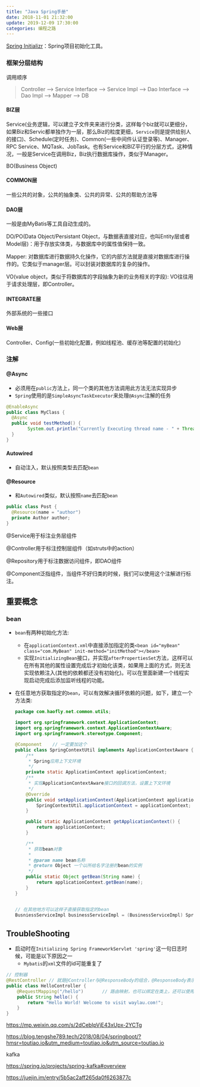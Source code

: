 ```yaml
---
title: "Java Spring手册"
date: 2018-11-01 21:32:00
update: 2019-12-09 17:30:00
categories: 编程之路
---
```


[Spring Initializr](<https://start.spring.io/>)：Spring项目初始化工具。

### 框架分层结构

调用顺序

> Controller --> Service Interface --> Service Impl --> Dao Interface --> Dao Impl --> Mapper --> DB

#### BIZ层

Service(业务逻辑，可以建立子文件夹来进行分类，这样每个biz就可以更细分，如果Biz和Servic都单独作为一层，那么Biz的粒度更细，`Service`则是提供给别人的接口)、Schedule(定时任务)、Common(一些中间件认证登录等)、Manager、RPC Service、MQTask、JobTask。也有Service和BIZ平行的分层方式，这种情况，一般是Service在调用Biz，Biz执行数据库操作，类似于Manager。

BO(Business Object)

#### COMMON层

一些公共的对象，公共的抽象类、公共的异常、公共的帮助方法等

#### DAO层

一般是由MyBatis等工具自动生成的。

DO/PO(Data Object/Persistant Object，与数据表直接对应，也叫Entity层或者Model层)：用于存放实体类，与数据库中的属性值保持一致。

Mapper: 对数据库进行数据持久化操作，它的内部方法就是直接对数据库进行操作的。它类似于manager层。可以封装对数据库的复杂的操作。

VO(value object，类似于将数据库的字段抽象为新的业务相关的字段): VO往往用于请求处理层，即Controller。

#### INTEGRATE层

外部系统的一些接口

#### Web层

Controller、Config(一些初始化配置，例如线程池、缓存池等配置的初始化)

### 注解

#### @Async

- 必须用在`public`方法上，同一个类的其他方法调用此方法无法实现异步
- `Spring`使用的是`SimpleAsyncTaskExecutor`来处理`@Async`注解的任务

```java
@EnableAsync
public class MyClass {
  @Async
  public void testMethod() {
    	System.out.println("Currently Executing thread name - " + Thread.currentThread().getName());
  }
}
```

#### Autowired

- 自动注入，默认按照类型去匹配`bean`

#### @Resource

- 和`Autowired`类似，默认按照`name`去匹配`bean`

```java
public class Post {
  @Resource(name = "author")
  private Author author;
}
```



@Service用于标注业务层组件

@Controller用于标注控制层组件（如struts中的action）

@Repository用于标注数据访问组件，即DAO组件

@Component泛指组件，当组件不好归类的时候，我们可以使用这个注解进行标注。

## 重要概念

### bean

- `bean`有两种初始化方法:
  - 在`applicationContext.xml`中直接添加指定的类`<bean id="myBean" class="com.MyBean" init-method="initMethod"></bean>`
  - 实现`InitializingBean`接口，并实现`afterPropertiesSet`方法，这样可以在所有其他的属性设置完成后才初始化该类，如果用上面的方式，则无法实现依赖注入(其他的依赖都还没有初始化)。可以在里面新建一个线程实现启动完成后添加监听线程的功能。
  
- 在任意地方获取指定的`bean`，可以有效解决循环依赖的问题，如下，建立一个方法类:

  ```java
  package com.haofly.net.common.utils;
  
  import org.springframework.context.ApplicationContext;
  import org.springframework.context.ApplicationContextAware;
  import org.springframework.stereotype.Component;
  
  @Component	// 一定要加这个
  public class SpringContextUtil implements ApplicationContextAware {
      /**
       * Spring应用上下文环境
       */
      private static ApplicationContext applicationContext;
      /**
       * 实现ApplicationContextAware接口的回调方法，设置上下文环境
       */
      @Override
      public void setApplicationContext(ApplicationContext applicationContext) {
          SpringContextUtil.applicationContext = applicationContext;
      }
  
      public static ApplicationContext getApplicationContext() {
          return applicationContext;
      }
  
      /**
       * 获取bean对象
       *
       * @param name bean名称
       * @return Object 一个以所给名字注册的bean的实例
       */
      public static Object getBean(String name) {
          return applicationContext.getBean(name);
      }
  }
  
  
  // 在其他地方可以这样子直接获取指定的bean
  BusniessServiceImpl businessServiceImpl = (BusinessServiceImpl) SpringContextUtil.get("businessServiceImpl");	// 需要注意的是，如果放在应用初始化的过程中，那么该类中的applicationContext可能还没有初始化，可以sleep以下或者其他方式
  ```

## TroubleShooting

- 启动时在`Initializing Spring FrameworkServlet 'spring'`这一句日志时候，可能是以下原因之一
  - `Mybatis`的`xml`文件的id可能重复了



```java
// 控制器
@RestController	// 就是@Controller与@ResponseBody的组合，@ResponseBody表示该方法返回值应绑定到web响应正文。当然这个表示当前控制器支持REST
public class HelloController {
    @RequestMapping("/hello")	    // 路由映射，也可以绑定在类上，还可以使用GetMapping/PostMapping/PutMapping/DeleteMapping/PatchMapping
    public String hello() {
        return "Hello World! Welcome to visit waylau.com!";
    }
}
```







https://mp.weixin.qq.com/s/2dCebIpVjE43xUpx-2YCTg



https://blog.tengshe789.tech/2018/08/04/springboot/?hmsr=toutiao.io&utm_medium=toutiao.io&utm_source=toutiao.io



kafka

https://spring.io/projects/spring-kafka#overview

https://juejin.im/entry/5b5ac2aff265da0f6263877c